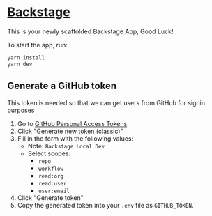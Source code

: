 # [Backstage](https://backstage.io)

This is your newly scaffolded Backstage App, Good Luck!

To start the app, run:

```sh
yarn install
yarn dev
```

## Generate a GitHub token

This token is needed so that we can get users from GitHub for signin purposes

1. Go to [GitHub Personal Access Tokens](https://github.com/settings/tokens)
2. Click "Generate new token (classic)"
3. Fill in the form with the following values:
   - Note: `Backstage Local Dev`
   - Select scopes:
     - `repo`
     - `workflow`
     - `read:org`
     - `read:user`
     - `user:email`
4. Click "Generate token"
5. Copy the generated token into your `.env` file as `GITHUB_TOKEN`.
